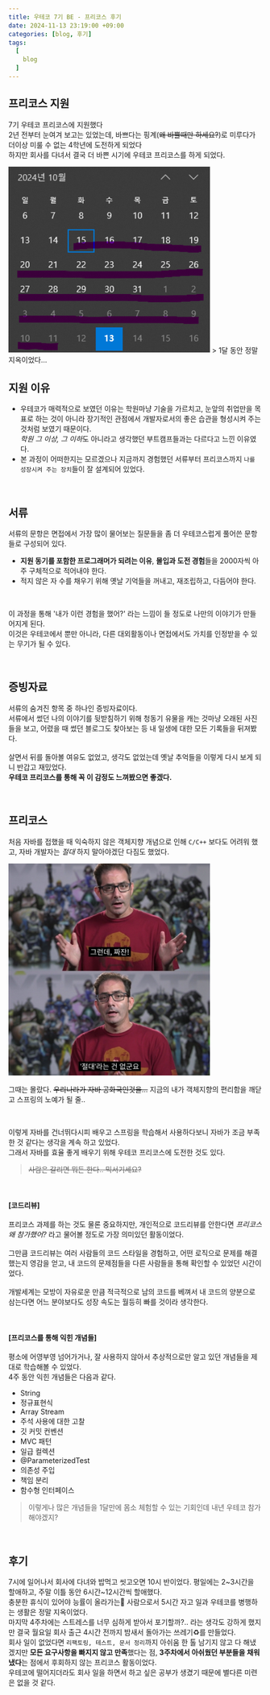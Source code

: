 ```yaml
---
title: 우테코 7기 BE - 프리코스 후기
date: 2024-11-13 23:19:00 +09:00
categories: [blog, 후기]
tags:
  [
    blog
  ]
---
```


## 프리코스 지원
7기 우테코 프리코스에 지원했다<br>
2년 전부터 눈여겨 보고는 있었는데, 바쁘다는 핑계(~~왜 바쁠때만 하세요?~~)로 미루다가 더이상 미룰 수 없는 4학년에 도전하게 되었다<br>
하지만 회사를 다녀서 결국 더 바쁜 시기에 우테코 프리코스를 하게 되었다.

<img src="/assets/img/24/11/13/precourse.png" alt="precourse" width="400">
> 1달 동안 정말 지옥이었다...

<br>

## 지원 이유
- 우테코가 매력적으로 보였던 이유는 학원마냥 기술을 가르치고, 눈앞의 취업만을 목표로 하는 것이 아니라 장기적인 관점에서 개발자로서의 좋은 습관을 형성시켜 주는 것처럼 보였기 때문이다.<br>*학원 그 이상, 그 이하*도 아니라고 생각했던 부트캠프들과는 다르다고 느낀 이유였다.
- 본 과정이 어떠한지는 모르겠으나 지금까지 경험했던 서류부터 프리코스까지 `나를 성장시켜 주는 장치`들이 잘 설계되어 있었다.

<br>

## 서류
서류의 문항은 면접에서 가장 많이 물어보는 질문들을 좀 더 우테코스럽게 풀어쓴 문항들로 구성되어 있다.
- **지원 동기를 포함한 프로그래머가 되려는 이유**, **몰입과 도전 경험**들을 2000자씩 아주 구체적으로 적어내야 한다.
- 적지 않은 자 수를 채우기 위해 옛날 기억들을 꺼내고, 재조립하고, 다듬어야 한다.

<br>

이 과정을 통해 '내가 이런 경험을 했어?' 라는 느낌이 들 정도로 나만의 이야기가 만들어지게 된다.<br>이것은 우테코에서 뿐만 아니라, 다른 대외활동이나 면접에서도 가치를 인정받을 수 있는 무기가 될 수 있다.

<br>

## 증빙자료
서류의 숨겨진 항목 중 하나인 증빙자료이다.
<br>
서류에서 썼던 나의 이야기를 뒷받침하기 위해 청동기 유물을 캐는 것마냥 오래된 사진들을 보고, 어렸을 때 썼던 블로그도 찾아보는 등 내 일생에 대한 모든 기록들을 뒤져봤다.
<br><br>
살면서 뒤를 돌아볼 여유도 없었고, 생각도 없었는데 옛날 추억들을 이렇게 다시 보게 되니 반갑고 재밌었다.
<br>
**우테코 프리코스를 통해 꼭 이 감정도 느껴봤으면 좋겠다.**

<br>

## 프리코스
처음 자바를 접했을 때 익숙하지 않은 객체지향 개념으로 인해 `C/C++` 보다도 어려워 했고, 자바 개발자는 *절대* 하지 말아야겠단 다짐도 했었다.

<img src="/assets/img/24/11/13/zzazan.png" alt="zzazan" width="400">

그때는 몰랐다. ~~우리나라가 자바 공화국인것을...~~ 지금의 내가 객체지향의 편리함을 깨닫고 스프링의 노예가 될 줄..

<br>

이렇게 자바를 건너뛰다시피 배우고 스프링을 학습해서 사용하다보니 자바가 조금 부족한 것 같다는 생각을 계속 하고 있었다.
<br>
그래서 자바를 효율 좋게 배우기 위해 우테코 프리코스에 도전한 것도 있다.
> ~~사람은 갈리면 뭐든 한다.. 믹서기세요?~~

<br>

#### [코드리뷰]
프리코스 과제를 하는 것도 물론 중요하지만, 개인적으로 코드리뷰를 안한다면 *프리코스 왜 참가했어?* 라고 물어볼 정도로 가장 의미있던 활동이었다.
<br><br>
그만큼 코드리뷰는 여러 사람들의 코드 스타일을 경험하고, 어떤 로직으로 문제를 해결했는지 영감을 얻고, 내 코드의 문제점들을 다른 사람들을 통해 확인할 수 있었던 시간이었다.
<br><br>
개발세계는 모방이 자유로운 만큼 적극적으로 남의 코드를 베껴서 내 코드의 양분으로 삼는다면 어느 분야보다도 성장 속도는 월등히 빠를 것이라 생각한다.

<br>

#### [프리코스를 통해 익힌 개념들]
평소에 어영부영 넘어가거나, 잘 사용하지 않아서 추상적으로만 알고 있던 개념들을 제대로 학습해볼 수 있었다.
<br>
4주 동안 익힌 개념들은 다음과 같다.
- String
- 정규표현식
- Array Stream
- 주석 사용에 대한 고찰
- 깃 커밋 컨벤션
- MVC 패턴
- 일급 컬렉션
- @ParameterizedTest
- 의존성 주입
- 책임 분리
- 함수형 인터페이스

> 이렇게나 많은 개념들을 1달만에 몸소 체험할 수 있는 기회인데 내년 우테코 참가해야겠지?

<br>

## 후기
7시에 일어나서 회사에 다녀와 밥먹고 씻고오면 10시 반이었다. 평일에는 2~3시간을 할애하고, 주말 이틀 동안 6시간~12시간씩 할애했다.
<br>
충분한 휴식이 있어야 능률이 올라가는👀 사람으로서 5시간 자고 일과 우테코를 병행하는 생활은 정말 지옥이었다.
<br>
마지막 4주차에는 스트레스를 너무 심하게 받아서 포기할까?.. 라는 생각도 강하게 했지만 결국 월요일 회사 출근 4시간 전까지 밤새서 돌아가는 쓰레기♻️를 만들었다.
<br>
회사 일이 없었다면 `리팩토링, 테스트, 문서 정리`까지 아쉬움 한 톨 남기지 않고 다 해냈겠지만 **모든 요구사항을 빠지지 않고 만족**했다는 점, **3주차에서 아쉬웠던 부분들을 채워냈다**는 점에서 후회하지 않는 프리코스 활동이었다.
<br>
우테코에 떨어지더라도 회사 일을 하면서 하고 싶은 공부가 생겼기 때문에 별다른 미련은 없을 것 같다.